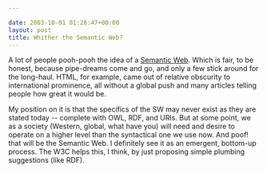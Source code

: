 ```yaml
---

date: 2003-10-01 01:28:47+00:00
layout: post
title: Whither the Semantic Web?
---
```


A lot of people pooh-pooh the idea of a [Semantic Web](http://www.w3.org/2001/sw/).  Which is fair, to be honest, because pipe-dreams come and go, and only a few stick  around for the long-haul.  HTML, for example, came out of relative obscurity to international prominence, all without a global push and many articles telling people how great it would be.  
  
My position on it is that the specifics of the SW may never exist as they are stated today -- complete with OWL, RDF, and URIs.  But at some point, we as a society (Western, global, what have you) will need and desire to operate on a higher level than the syntactical one we use now.  And poof!  that will be the Semantic Web.  I definitely see it as an emergent, bottom-up process.  The W3C helps this, I think, by just proposing simple plumbing suggestions (like RDF).

